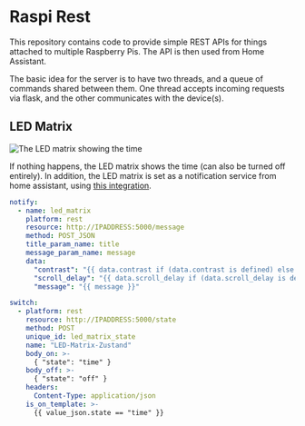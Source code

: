 # Raspi Rest

This repository contains code to provide simple REST APIs for things attached to multiple Raspberry Pis. The API is then used from Home Assistant.

The basic idea for the server is to have two threads, and a queue of commands shared between them. One thread accepts incoming requests via flask, and the other communicates with the device(s).

## LED Matrix

![The LED matrix showing the time](img/led_matrix.jpg)

If nothing happens, the LED matrix shows the time (can also be turned off entirely). In addition, the LED matrix is set as a notification service from home assistant, using [this integration](https://www.home-assistant.io/integrations/notify.rest/).



```yaml
notify:
  - name: led_matrix
    platform: rest
    resource: http://IPADDRESS:5000/message
    method: POST_JSON
    title_param_name: title
    message_param_name: message
    data:
      "contrast": "{{ data.contrast if (data.contrast is defined) else 255 }}"
      "scroll_delay": "{{ data.scroll_delay if (data.scroll_delay is defined) else 0.06 }}"
      "message": "{{ message }}"
```


```yaml
switch:
  - platform: rest
    resource: http://IPADDRESS:5000/state
    method: POST
    unique_id: led_matrix_state
    name: "LED-Matrix-Zustand"
    body_on: >-
      { "state": "time" }
    body_off: >-
      { "state": "off" }
    headers:
      Content-Type: application/json
    is_on_template: >-
      {{ value_json.state == "time" }}

```